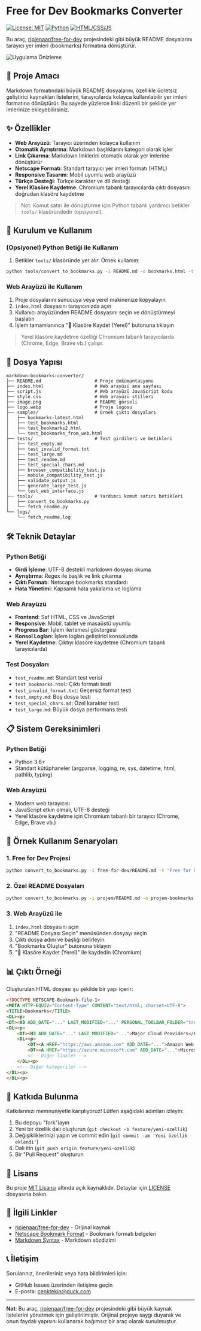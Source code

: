 # Free for Dev Bookmarks Converter

[![License: MIT](https://img.shields.io/badge/License-MIT-yellow.svg)](https://opensource.org/licenses/MIT)
[![Python](https://img.shields.io/badge/Python-3.6+-blue.svg)](https://www.python.org/)
[![HTML/CSS/JS](https://img.shields.io/badge/HTML/CSS/JS-orange.svg)](https://developer.mozilla.org/)

Bu araç, [ripienaar/free-for-dev](https://github.com/ripienaar/free-for-dev) projesindeki gibi büyük README dosyalarını tarayıcı yer imleri (bookmarks) formatına dönüştürür.

![Uygulama Önizleme](image.png)

## 🎯 Proje Amacı

Markdown formatındaki büyük README dosyalarını, özellikle ücretsiz geliştirici kaynakları listelerini, tarayıcılarda kolayca kullanılabilir yer imleri formatına dönüştürür. Bu sayede yüzlerce linki düzenli bir şekilde yer imlerinize ekleyebilirsiniz.

## ✨ Özellikler

- **Web Arayüzü**: Tarayıcı üzerinden kolayca kullanım
- **Otomatik Ayrıştırma**: Markdown başlıklarını kategori olarak işler
- **Link Çıkarma**: Markdown linklerini otomatik olarak yer imlerine dönüştürür
- **Netscape Formatı**: Standart tarayıcı yer imleri formatı (HTML)
- **Responsive Tasarım**: Mobil uyumlu web arayüzü
- **Türkçe Desteği**: Türkçe karakter ve dil desteği
- **Yerel Klasöre Kaydetme**: Chromium tabanlı tarayıcılarda çıktı dosyasını doğrudan klasöre kaydetme

> Not: Komut satırı ile dönüştürme için Python tabanlı yardımcı betikler `tools/` klasöründedir (opsiyonel).

## 🚀 Kurulum ve Kullanım

### (Opsiyonel) Python Betiği ile Kullanım

1. Betikler `tools/` klasöründe yer alır. Örnek kullanım:
```bash
python tools/convert_to_bookmarks.py -i README.md -o bookmarks.html -t "Bookmarks" -r "Free for Dev"
```

### Web Arayüzü ile Kullanım

1. Proje dosyalarını sunucuya veya yerel makinenize kopyalayın
2. `index.html` dosyasını tarayıcınızda açın
3. Kullanıcı arayüzünden README dosyasını seçin ve dönüştürmeyi başlatın
4. İşlem tamamlanınca "💾 Klasöre Kaydet (Yerel)" butonuna tıklayın

> Yerel klasöre kaydetme özelliği Chromium tabanlı tarayıcılarda (Chrome, Edge, Brave vb.) çalışır.

## 📁 Dosya Yapısı

```
markdown-bookmarks-converter/
├── README.md                    # Proje dokümantasyonu
├── index.html                   # Web arayüzü ana sayfası
├── script.js                    # Web arayüzü JavaScript kodu
├── style.css                    # Web arayüzü stilleri
├── image.png                    # README görseli
├── logo.webp                    # Proje logosu
├── samples/                     # Örnek çıktı dosyaları
│   ├── bookmarks-latest.html
│   ├── test_bookmarks.html
│   ├── test_bookmarks2.html
│   └── test_bookmarks_from_web.html
├── tests/                       # Test girdileri ve betikleri
│   ├── test_empty.md
│   ├── test_invalid_format.txt
│   ├── test_large.md
│   ├── test_readme.md
│   ├── test_special_chars.md
│   ├── browser_compatibility_test.js
│   ├── mobile_compatibility_test.js
│   ├── validate_output.js
│   ├── generate_large_test.js
│   └── test_web_interface.js
├── tools/                       # Yardımcı komut satırı betikleri
│   ├── convert_to_bookmarks.py
│   └── fetch_readme.py
└── logs/
    └── fetch_readme.log
```

## 🛠️ Teknik Detaylar

### Python Betiği

- **Girdi İşleme**: UTF-8 destekli markdown dosyası okuma
- **Ayrıştırma**: Regex ile başlık ve link çıkarma
- **Çıktı Formatı**: Netscape bookmarks standardı
- **Hata Yönetimi**: Kapsamlı hata yakalama ve loglama

### Web Arayüzü

- **Frontend**: Saf HTML, CSS ve JavaScript
- **Responsive**: Mobil, tablet ve masaüstü uyumlu
- **Progress Bar**: İşlem ilerlemesi göstergesi
- **Konsol Logları**: İşlem logları geliştirici konsolunda
- **Yerel Kaydetme**: Çıktıyı klasöre kaydetme (Chromium tabanlı tarayıcılarda)

### Test Dosyaları

- `test_readme.md`: Standart test verisi
- `test_bookmarks.html`: Çıktı formatı testi
- `test_invalid_format.txt`: Geçersiz format testi
- `test_empty.md`: Boş dosya testi
- `test_special_chars.md`: Özel karakter testi
- `test_large.md`: Büyük dosya performans testi

## 📋 Sistem Gereksinimleri

### Python Betiği
- Python 3.6+
- Standart kütüphaneler (argparse, logging, re, sys, datetime, html, pathlib, typing)

### Web Arayüzü
- Modern web tarayıcısı
- JavaScript etkin olmalı, UTF-8 desteği
- Yerel klasöre kaydetme için Chromium tabanlı bir tarayıcı (Chrome, Edge, Brave vb.)

## 🔧 Örnek Kullanım Senaryoları

### 1. Free for Dev Projesi
```bash
python convert_to_bookmarks.py -i free-for-dev/README.md -t "Free for Dev Bookmarks"
```

### 2. Özel README Dosyaları
```bash
python convert_to_bookmarks.py -i projem/README.md -o projem-bookmarks.html -r "Projem Linkleri"
```

### 3. Web Arayüzü ile
1. `index.html` dosyasını açın
2. "README Dosyası Seçin" menüsünden dosyayı seçin
3. Çıktı dosya adını ve başlığı belirleyin
4. "Bookmarks Oluştur" butonuna tıklayın
5. "💾 Klasöre Kaydet (Yerel)" ile kaydedin (Chromium)

## 📊 Çıktı Örneği

Oluşturulan HTML dosyası şu şekilde bir yapı içerir:

```html
<!DOCTYPE NETSCAPE-Bookmark-file-1>
<META HTTP-EQUIV="Content-Type" CONTENT="text/html; charset=UTF-8">
<TITLE>Bookmarks</TITLE>
<DL><p>
<DT><H3 ADD_DATE="..." LAST_MODIFIED="..." PERSONAL_TOOLBAR_FOLDER="true">Free for Dev</H3>
<DL><p>
    <DT><H3 ADD_DATE="..." LAST_MODIFIED="...">Major Cloud Providers</H3>
    <DL><p>
        <DT><A HREF="https://aws.amazon.com" ADD_DATE="...">Amazon Web Services</A>
        <DT><A HREF="https://azure.microsoft.com" ADD_DATE="...">Microsoft Azure</A>
        <!-- Diğer linkler -->
    </DL><p>
    <!-- Diğer kategoriler -->
</DL><p>
</DL><p>
```

## 🤝 Katkıda Bulunma

Katkılarınızı memnuniyetle karşılıyoruz! Lütfen aşağıdaki adımları izleyin:

1. Bu depoyu "fork"layın
2. Yeni bir özellik dalı oluşturun (`git checkout -b feature/yeni-ozellik`)
3. Değişikliklerinizi yapın ve commit edin (`git commit -am 'Yeni özellik eklendi'`)
4. Dalı itin (`git push origin feature/yeni-ozellik`)
5. Bir "Pull Request" oluşturun

## 📝 Lisans

Bu proje [MIT Lisansı](LICENSE) altında açık kaynaklıdır. Detaylar için [LICENSE](LICENSE) dosyasına bakın.

## 🔗 İlgili Linkler

- [ripienaar/free-for-dev](https://github.com/ripienaar/free-for-dev) - Orijinal kaynak
- [Netscape Bookmark Format](https://msdn.microsoft.com/en-us/library/ms775124(v=vs.85).aspx) - Bookmark formatı belgeleri
- [Markdown Syntax](https://www.markdownguide.org/basic-syntax/) - Markdown sözdizimi

## 📞 İletişim

Sorularınız, önerileriniz veya hata bildirimleri için:
- GitHub Issues üzerinden iletişime geçin
- E-posta: [cenktekin@duck.com](mailto:cenktekin@duck.com)

---

**Not**: Bu araç, [ripienaar/free-for-dev](https://github.com/ripienaar/free-for-dev) projesindeki gibi büyük kaynak listelerini yönetmek için geliştirilmiştir. Orijinal projeye saygı duyarak ve onun faydalı yapısını kullanarak bağımsız bir araç olarak sunulmuştur.